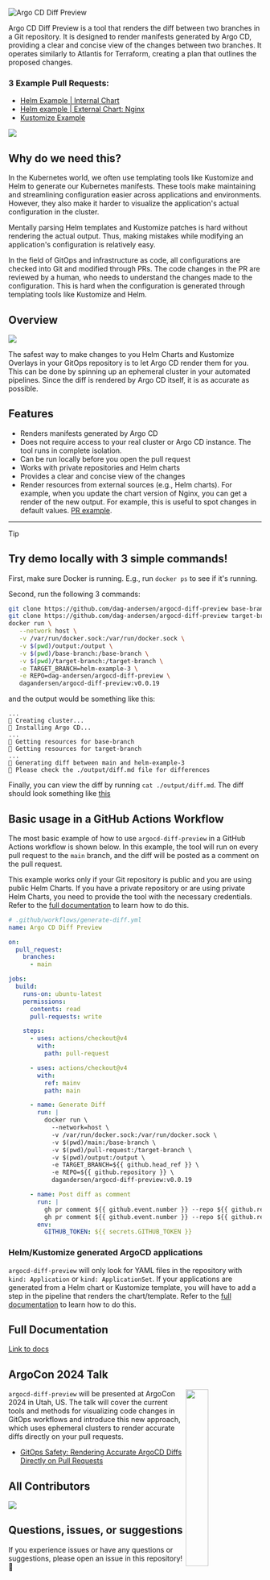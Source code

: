 ![Argo CD Diff Preview](./images/title_dark.png)

Argo CD Diff Preview is a tool that renders the diff between two branches in a Git repository. It is designed to render manifests generated by Argo CD, providing a clear and concise view of the changes between two branches. It operates similarly to Atlantis for Terraform, creating a plan that outlines the proposed changes.

### 3 Example Pull Requests:
- [Helm Example | Internal Chart](https://github.com/dag-andersen/argocd-diff-preview/pull/16)
- [Helm example | External Chart: Nginx](https://github.com/dag-andersen/argocd-diff-preview/pull/15)
- [Kustomize Example](https://github.com/dag-andersen/argocd-diff-preview/pull/12)

![](./images/example-1.png)


## Why do we need this?

In the Kubernetes world, we often use templating tools like Kustomize and Helm to generate our Kubernetes manifests. These tools make maintaining and streamlining configuration easier across applications and environments. However, they also make it harder to visualize the application's actual configuration in the cluster.

Mentally parsing Helm templates and Kustomize patches is hard without rendering the actual output. Thus, making mistakes while modifying an application's configuration is relatively easy.

In the field of GitOps and infrastructure as code, all configurations are checked into Git and modified through PRs. The code changes in the PR are reviewed by a human, who needs to understand the changes made to the configuration. This is hard when the configuration is generated through templating tools like Kustomize and Helm.

## Overview

![](./images/flow_dark.png)

The safest way to make changes to you Helm Charts and Kustomize Overlays in your GitOps repository is to let Argo CD render them for you. This can be done by spinning up an ephemeral cluster in your automated pipelines. Since the diff is rendered by Argo CD itself, it is as accurate as possible.

## Features

- Renders manifests generated by Argo CD
- Does not require access to your real cluster or Argo CD instance. The tool runs in complete isolation.
- Can be run locally before you open the pull request
- Works with private repositories and Helm charts
- Provides a clear and concise view of the changes
- Render resources from external sources (e.g., Helm charts). For example, when you update the chart version of Nginx, you can get a render of the new output. For example, this is useful to spot changes in default values. [PR example](https://github.com/dag-andersen/argocd-diff-preview/pull/15). 

---

> [!TIP]
> 
> ## Try demo locally with 3 simple commands!
> 
> First, make sure Docker is running. E.g., run `docker ps` to see if it's running.
> 
> Second, run the following 3 commands:
> 
> ```bash
> git clone https://github.com/dag-andersen/argocd-diff-preview base-branch --depth 1 -q 
> git clone https://github.com/dag-andersen/argocd-diff-preview target-branch --depth 1 -q -b helm-example-3
> docker run \
>    --network host \
>    -v /var/run/docker.sock:/var/run/docker.sock \
>    -v $(pwd)/output:/output \
>    -v $(pwd)/base-branch:/base-branch \
>    -v $(pwd)/target-branch:/target-branch \
>    -e TARGET_BRANCH=helm-example-3 \
>    -e REPO=dag-andersen/argocd-diff-preview \
>    dagandersen/argocd-diff-preview:v0.0.19
> ```
> 
> and the output would be something like this:
> 
> ```
> ...
> 🚀 Creating cluster...
> 🦑 Installing Argo CD...
> ...
> 🌚 Getting resources for base-branch
> 🌚 Getting resources for target-branch
> ...
> 🔮 Generating diff between main and helm-example-3
> 🙏 Please check the ./output/diff.md file for differences
> ```
> 
> Finally, you can view the diff by running `cat ./output/diff.md`. The diff should look something like [this](https://github.com/dag-andersen/argocd-diff-preview/pull/16)

## Basic usage in a GitHub Actions Workflow

The most basic example of how to use `argocd-diff-preview` in a GitHub Actions workflow is shown below. In this example, the tool will run on every pull request to the `main` branch, and the diff will be posted as a comment on the pull request.

This example works only if your Git repository is public and you are using public Helm Charts. If you have a private repository or are using private Helm Charts, you need to provide the tool with the necessary credentials. Refer to the [full documentation](https://dag-andersen.github.io/argocd-diff-preview/github-actions-workflow/) to learn how to do this.

```yaml
# .github/workflows/generate-diff.yml
name: Argo CD Diff Preview

on:
  pull_request:
    branches:
      - main

jobs:
  build:
    runs-on: ubuntu-latest
    permissions:
      contents: read
      pull-requests: write

    steps:
      - uses: actions/checkout@v4
        with:
          path: pull-request

      - uses: actions/checkout@v4
        with:
          ref: mainv
          path: main

      - name: Generate Diff
        run: |
          docker run \
            --network=host \
            -v /var/run/docker.sock:/var/run/docker.sock \
            -v $(pwd)/main:/base-branch \
            -v $(pwd)/pull-request:/target-branch \
            -v $(pwd)/output:/output \
            -e TARGET_BRANCH=${{ github.head_ref }} \
            -e REPO=${{ github.repository }} \
            dagandersen/argocd-diff-preview:v0.0.19

      - name: Post diff as comment
        run: |
          gh pr comment ${{ github.event.number }} --repo ${{ github.repository }} --body-file output/diff.md --edit-last || \
          gh pr comment ${{ github.event.number }} --repo ${{ github.repository }} --body-file output/diff.md
        env:
          GITHUB_TOKEN: ${{ secrets.GITHUB_TOKEN }}
```

### Helm/Kustomize generated ArgoCD applications
`argocd-diff-preview` will only look for YAML files in the repository with `kind: Application` or `kind: ApplicationSet`. If your applications are generated from a Helm chart or Kustomize template, you will have to add a step in the pipeline that renders the chart/template. Refer to the [full documentation](https://dag-andersen.github.io/argocd-diff-preview/generated-applications/) to learn how to do this.

## Full Documentation

[Link to docs](https://dag-andersen.github.io/argocd-diff-preview/)

## ArgoCon 2024 Talk

<img align="right" src="./images/ArgoConLogoOrange.svg" width="30%"> `argocd-diff-preview` will be presented at ArgoCon 2024 in Utah, US. The talk will cover the current tools and methods for visualizing code changes in GitOps workflows and introduce this new approach, which uses ephemeral clusters to render accurate diffs directly on your pull requests.

- [GitOps Safety: Rendering Accurate ArgoCD Diffs Directly on Pull Requests](
https://colocatedeventsna2024.sched.com/event/1izsL/gitops-safety-rendering-accurate-argocd-diffs-directly-on-pull-requests-dag-bjerre-andersen-visma-regina-voloshin-octopus-deploy)

## All Contributors

<a href="https://github.com/dag-andersen/argocd-diff-preview/graphs/contributors">
  <img src="https://contrib.rocks/image?repo=dag-andersen/argocd-diff-preview" />
</a>

## Questions, issues, or suggestions
If you experience issues or have any questions or suggestions, please open an issue in this repository! 🚀

